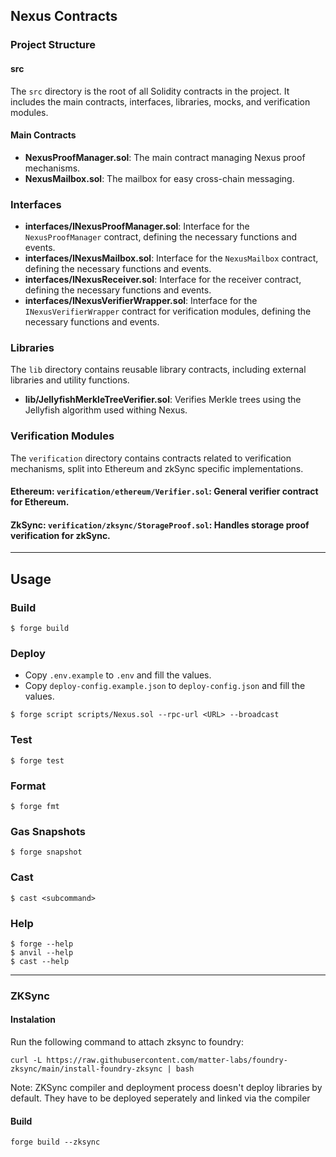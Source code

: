 ## Nexus Contracts

### Project Structure

#### src

The `src` directory is the root of all Solidity contracts in the project. It includes the main contracts, interfaces, libraries, mocks, and verification modules.

#### Main Contracts

- **NexusProofManager.sol**: The main contract managing Nexus proof mechanisms.
- **NexusMailbox.sol**: The mailbox for easy cross-chain messaging.

### Interfaces

- **interfaces/INexusProofManager.sol**: Interface for the `NexusProofManager` contract, defining the necessary functions and events.
- **interfaces/INexusMailbox.sol**: Interface for the `NexusMailbox` contract, defining the necessary functions and events.
- **interfaces/INexusReceiver.sol**: Interface for the receiver contract, defining the necessary functions and events.
- **interfaces/INexusVerifierWrapper.sol**: Interface for the `INexusVerifierWrapper` contract for verification modules, defining the necessary functions and events.

### Libraries

The `lib` directory contains reusable library contracts, including external libraries and utility functions.

- **lib/JellyfishMerkleTreeVerifier.sol**: Verifies Merkle trees using the Jellyfish algorithm used withing Nexus.

### Verification Modules

The `verification` directory contains contracts related to verification mechanisms, split into Ethereum and zkSync specific implementations.

#### **Ethereum**: `verification/ethereum/Verifier.sol`: General verifier contract for Ethereum.

#### **ZkSync**: `verification/zksync/StorageProof.sol`: Handles storage proof verification for zkSync.

---

## Usage

### Build

```shell
$ forge build
```

### Deploy

- Copy `.env.example` to `.env` and fill the values.
- Copy `deploy-config.example.json` to `deploy-config.json` and fill the values.

```
$ forge script scripts/Nexus.sol --rpc-url <URL> --broadcast
```

### Test

```shell
$ forge test
```

### Format

```shell
$ forge fmt
```

### Gas Snapshots

```shell
$ forge snapshot
```

### Cast

```shell
$ cast <subcommand>
```

### Help

```shell
$ forge --help
$ anvil --help
$ cast --help
```

---

### ZKSync

#### Instalation

Run the following command to attach zksync to foundry:

```
curl -L https://raw.githubusercontent.com/matter-labs/foundry-zksync/main/install-foundry-zksync | bash
```

Note: ZKSync compiler and deployment process doesn't deploy libraries by default. They have to be deployed seperately and linked via the compiler

#### Build

```
forge build --zksync
```

